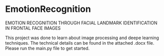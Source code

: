 # EmotionRecognition
EMOTION RECOGNITION THROUGH FACIAL LANDMARK IDENTIFICATION IN FRONTAL FACE IMAGES

This project was done to learn about image processing and deepe learning techniques. 
The technical details can be found in the attached .docx file.
Please run the main.py file to get started.
